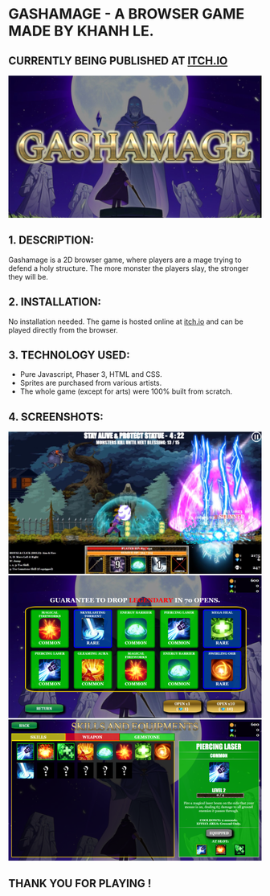 # GASHAMAGE - A BROWSER GAME MADE BY KHANH LE.
## CURRENTLY BEING PUBLISHED AT [ITCH.IO](https://vibingdeveloper.itch.io/gashamage)

![Cover Art](https://github.com/lehuykhanh41/Gashamage/blob/main/GSMCover.png)

## 1. DESCRIPTION:

Gashamage is a 2D browser game, where players are a mage trying to defend a holy structure. The more monster the players slay, the stronger they will be. 

## 2. INSTALLATION:

No installation needed. The game is hosted online at [itch.io](https://vibingdeveloper.itch.io/gashamage) and can be played directly from the browser.

## 3. TECHNOLOGY USED:
- Pure Javascript, Phaser 3, HTML and CSS.
- Sprites are purchased from various artists.
- The whole game (except for arts) were 100% built from scratch.

## 4. SCREENSHOTS:

![Art1](https://github.com/lehuykhanh41/Gashamage/blob/main/BattleIMG.png)
![Art2](https://github.com/lehuykhanh41/Gashamage/blob/main/GachaIMG.png)
![Art3](https://github.com/lehuykhanh41/Gashamage/blob/main/SkillEquipz.png)



## THANK YOU FOR PLAYING !
